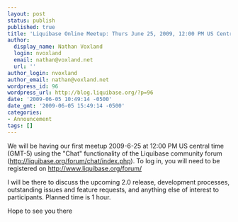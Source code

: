 ```yaml
---
layout: post
status: publish
published: true
title: 'Liquibase Online Meetup: Thurs June 25, 2009, 12:00 PM US Central Time'
author:
  display_name: Nathan Voxland
  login: nvoxland
  email: nathan@voxland.net
  url: ''
author_login: nvoxland
author_email: nathan@voxland.net
wordpress_id: 96
wordpress_url: http://blog.liquibase.org/?p=96
date: '2009-06-05 10:49:14 -0500'
date_gmt: '2009-06-05 15:49:14 -0500'
categories:
- Announcement
tags: []
---
```



We will be having our first meetup 2009-6-25 at 12:00 PM US central time (GMT-5) using the "Chat" functionality of the Liquibase community forum (<a href="http://liquibase.org/forum/chat/index.php" target="_blank">http://liquibase.org/forum/chat/index.php</a>). To log in, you will need to be registered on <a href="http://www.liquibase.org/forum/">http://www.liquibase.org/forum/</a>


I will be there to discuss the upcoming 2.0 release, development processes, outstanding issues and feature requests, and anything else of interest to participants. Planned time is 1 hour.


Hope to see you there

